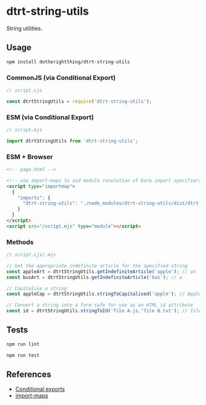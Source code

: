 # dtrt-string-utils

String utilities.

## Usage

```sh
npm install dotherightthing/dtrt-string-utils
```

### CommonJS (via Conditional Export)

```js
// script.cjs

const dtrtStringUtils = require('dtrt-string-utils');
```

### ESM (via Conditional Export)

```js
// script.mjs

import dtrtStringUtils from 'dtrt-string-utils';
```

### ESM + Browser

```html
<!-- page.html -->

<!-- use import-maps to aid module resolution of bare import specifiers -->
<script type="importmap">
  {
    "imports": {
      "dtrt-string-utils": "./node_modules/dtrt-string-utils/dist/dtrt-string-utils.mjs"
    }
  }
</script>
<script src="/script.mjs" type="module"></script>
```

### Methods

```js
// script.cjs/.mjs

// Get the appropriate indefinite article for the specified string
const appleArt = dtrtStringUtils.getIndefiniteArticle('apple'); // an
const busArt = dtrtStringUtils.getIndefiniteArticle('bus'); // a

// Capitalise a string
const appleCap = dtrtStringUtils.stringToCapitalised('apple'); // Apple

// Convert a string into a form safe for use as an HTML id attribute
const id = dtrtStringUtils.stringToId('file A.js,"file B.txt'); // file-a-js-file-b-txt
```

## Tests

```sh
npm run lint
```

```sh
npm run test
```

## References

* [Conditional exports](https://nodejs.org/api/packages.html#conditional-exports)
* [import-maps](https://blog.logrocket.com/es-modules-in-browsers-with-import-maps/)
